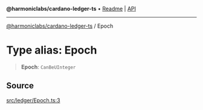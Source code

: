 **@harmoniclabs/cardano-ledger-ts** • [Readme](../README.md) \| [API](../globals.md)

***

[@harmoniclabs/cardano-ledger-ts](../README.md) / Epoch

# Type alias: Epoch

> **Epoch**: `CanBeUInteger`

## Source

[src/ledger/Epoch.ts:3](https://github.com/HarmonicLabs/cardano-ledger-ts/blob/d1659b0/src/ledger/Epoch.ts#L3)
